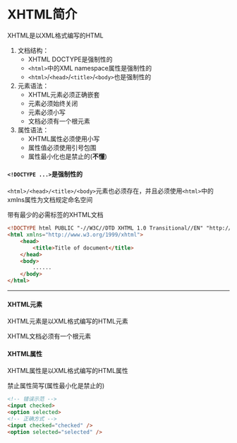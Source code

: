 # XHTML简介

XHTML是以XML格式编写的HTML

1. 文档结构：
   + XHTML DOCTYPE是强制性的
   + `<html>`中的XML namespace属性是强制性的
   + `<html>`/`<head>`/`<title>`/`<body>`也是强制性的
2. 元素语法：
   + XHTML元素必须正确嵌套
   + 元素必须始终关闭
   + 元素必须小写
   + 文档必须有一个根元素
3. 属性语法：
   + XHTML属性必须使用小写
   + 属性值必须使用引号包围
   + 属性最小化也是禁止的(**不懂**)

#### `<!DOCTYPE ...>`是强制性的

`<html>/<head>/<title>/<body>`元素也必须存在，并且必须使用`<html>`中的xmlns属性为文档规定命名空间

带有最少的必需标签的XHTML文档

```html
<!DOCTYPE html PUBLIC "-//W3C//DTD XHTML 1.0 Transitional//EN" "http://www.w3.org/TR/xhtml1/DTD/xhtml1-transitional.dtd">
<html xmlns="http://www.w3.org/1999/xhtml">
    <head>
        <title>Title of document</title>
    </head>
    <body>
        ......
    </body>
</html>
```

---

#### XHTML元素

XHTML元素是以XML格式编写的HTML元素

XHTML文档必须有一个根元素

#### XHTML属性

XHTML属性是以XML格式编写的HTML属性

禁止属性简写(属性最小化是禁止的)

```html
<!-- 错误示范 -->
<input checked>
<option selected>
<!-- 正确方式 -->
<input checked="checked" />
<option selected="selected" />
```


